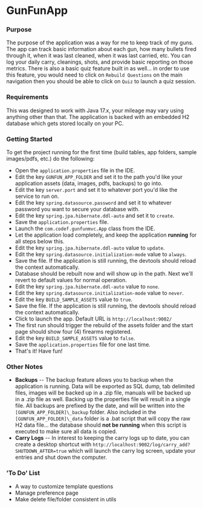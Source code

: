 # GunFunApp

### Purpose

The purpose of the application was a way for me to keep track of my guns.  The app can track basic information about each gun, how many bullets  fired through it, when it was last cleaned, when it was last carried, etc.  You can log your daily carry, cleanings, shots, and provide basic reporting on those metrics. There is also a basic quiz feature built in as well... in order to use this feature, you would need to click on `Rebuild Questions` on the main navigation then you should be able to click on `Quiz` to launch a quiz session.

### Requirements

This was designed to work with Java 17.x, your mileage may vary using anything other than that.  The application is backed with an embedded H2 database which gets stored locally on your PC.

### Getting Started

To get the project running for the first time (build tables, app folders, sample images/pdfs, etc.) do the following:

- Open the `application.properties` file in the IDE.
- Edit the key `GUNFUN_APP_FOLDER` and set it to the path you'd like your application assets (data, images, pdfs, backups) to go into.
- Edit the key `server.port` and set it to whatever port you'd like the service to run on.
- Edit the key `spring.datasource.password` and set it to whatever password you want to secure your database with.
- Edit the key `spring.jpa.hibernate.ddl-auto` and set it to `create`. 
- Save the `application.properties` file.
- Launch the `com.codef.gunfunmvc.App` class from the IDE.
- Let the application load completely, and keep the application **running** for all steps below this.
- Edit the key `spring.jpa.hibernate.ddl-auto` value to `update`.
- Edit the key `spring.datasource.initialization-mode` value to `always`.
- Save the file.  If the application is still running, the devtools should reload the context automatically.
- Database should be rebuilt now and will show up in the path. Next we'll revert to default values for normal operation.
- Edit the key `spring.jpa.hibernate.ddl-auto` value to `none`.
- Edit the key `spring.datasource.initialization-mode` value to `never`.
- Edit the key `BUILD_SAMPLE_ASSETS` value to `true`.
- Save the file.  If the application is still running, the devtools should reload the context automatically.
- Click to launch the app.  Default URL is `http://localhost:9002/`
- The first run should trigger the rebuild of the assets folder and the start page should show four (4) firearms registered.
- Edit the key `BUILD_SAMPLE_ASSETS` value to `false`.
- Save the `application.properties` file for one last time.
- That's it!  Have fun!

### Other Notes

- **Backups** -- The backup feature allows you to backup when the application is running.  Data will be exported as SQL dump, tab delimited files, images will be backed up in a .zip file, manuals will be backed up in a .zip file as well.  Backing up the properties file will result in a single file.  All backups are prefixed by the date, and will be written into the `[GUNFUN_APP_FOLDER]\_backup` folder.  Also included in the `[GUNFUN_APP_FOLDER]\_data` folder is a .bat script that will copy the raw H2 data file... the database should **not be running** when this script is executed to make sure all data is copied.
- **Carry Logs** -- In interest to keeping the carry logs up to date, you can create a desktop shortcut with `http://localhost:9002/log/carry_add?SHUTDOWN_AFTER=true` which will launch the carry log screen, update your entries and shut down the computer.


### 'To Do' List
- A way to customize template questions
- Manage preference page
- Make delete file/folder consistent in utils